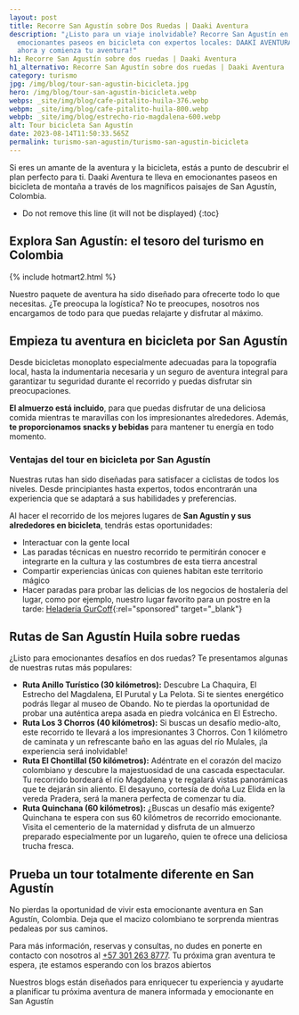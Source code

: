 ```yaml
---
layout: post
title: Recorre San Agustín sobre Dos Ruedas | Daaki Aventura
description: "¿Listo para un viaje inolvidable? Recorre San Agustín en
  emocionantes paseos en bicicleta con expertos locales: DAAKI AVENTURA ¡Reserva
  ahora y comienza tu aventura!"
h1: Recorre San Agustín sobre dos ruedas | Daaki Aventura
h1_alternativo: Recorre San Agustín sobre dos ruedas | Daaki Aventura
category: turismo
jpg: /img/blog/tour-san-agustin-bicicleta.jpg
hero: /img/blog/tour-san-agustin-bicicleta.webp
webps: _site/img/blog/cafe-pitalito-huila-376.webp
webpm: _site/img/blog/cafe-pitalito-huila-800.webp
webpb: _site/img/blog/estrecho-rio-magdalena-600.webp
alt: Tour bicicleta San Agustín
date: 2023-08-14T11:50:33.565Z
permalink: turismo-san-agustin/turismo-san-agustin-bicicleta
---
```

Si eres un amante de la aventura y la bicicleta, estás a punto de descubrir el plan perfecto para ti. Daaki Aventura te lleva en emocionantes paseos en bicicleta de montaña a través de los magníficos paisajes de San Agustín, Colombia.

<!-- excerpt -->

* Do not remove this line (it will not be displayed)
{:toc}

## Explora San Agustín: el tesoro del turismo en Colombia

{% include hotmart2.html %}

Nuestro paquete de aventura ha sido diseñado para ofrecerte todo lo que necesitas. ¿Te preocupa la logística? No te preocupes, nosotros nos encargamos de todo para que puedas relajarte y disfrutar al máximo.

## Empieza tu aventura en bicicleta por San Agustín

Desde bicicletas monoplato especialmente adecuadas para la topografía local, hasta la indumentaria necesaria y un seguro de aventura integral para garantizar tu seguridad durante el recorrido y puedas disfrutar sin preocupaciones.

**El almuerzo está incluido**, para que puedas disfrutar de una deliciosa comida mientras te maravillas con los impresionantes alrededores. Además, **te proporcionamos snacks y bebidas** para mantener tu energía en todo momento.

### Ventajas del tour en bicicleta por San Agustín

Nuestras rutas han sido diseñadas para satisfacer a ciclistas de todos los niveles. Desde principiantes hasta expertos, todos encontrarán una experiencia que se adaptará a sus habilidades y preferencias.

Al hacer el recorrido de los mejores lugares de **San Agustín y sus alrededores en bicicleta**, tendrás estas oportunidades:

* Interactuar con la gente local
* Las paradas técnicas en nuestro recorrido te permitirán conocer e integrarte en la cultura y las costumbres de esta tierra ancestral
* Compartir experiencias únicas con quienes habitan este territorio mágico
* Hacer paradas para probar las delicias de los negocios de hostalería del lugar, como por ejemplo, nuestro lugar favorito para un postre en la tarde: [Heladería GurCoff](https://gurcoff.com "GurCoff"){:rel="sponsored" target="_blank"}

## Rutas de San Agustín Huila sobre ruedas

¿Listo para emocionantes desafíos en dos ruedas? Te presentamos algunas de nuestras rutas más populares:

* **Ruta Anillo Turístico (30 kilómetros):** Descubre La Chaquira, El Estrecho del Magdalena, El Purutal y La Pelota. Si te sientes energético  podrás llegar al museo de Obando. No te pierdas la oportunidad de probar una auténtica arepa asada en piedra volcánica en El Estrecho.
* **Ruta Los 3 Chorros (40 kilómetros):** Si buscas un desafío medio-alto, este recorrido te llevará a los impresionantes 3  Chorros. Con 1 kilómetro de caminata y un refrescante baño en las aguas del río Mulales, ¡la experiencia será inolvidable!
* **Ruta El Chontillal (50 kilómetros):** Adéntrate en el corazón del macizo colombiano y descubre la majestuosidad de una cascada espectacular. Tu recorrido bordeará el río Magdalena y te regalará vistas panorámicas que te dejarán sin aliento. El desayuno, cortesía de doña Luz Elida en la vereda Pradera, será la manera perfecta de comenzar tu día.
* **Ruta Quinchana (60 kilómetros):** ¿Buscas un desafío más exigente? Quinchana te espera con sus 60 kilómetros de recorrido emocionante. Visita el cementerio de la maternidad y disfruta de un almuerzo preparado especialmente por un lugareño, quien te ofrece una deliciosa trucha fresca.

## Prueba un tour totalmente diferente en San Agustín

No pierdas la oportunidad de vivir esta emocionante aventura en San Agustín, Colombia. Deja que el macizo colombiano te sorprenda mientras pedaleas por sus caminos.

Para más información, reservas y consultas, no dudes en ponerte en contacto con nosotros al [+57 301 263 8777](tel:+573012638777). Tu próxima gran aventura te espera, ¡te estamos esperando con los brazos abiertos

Nuestros blogs están diseñados para enriquecer tu experiencia y ayudarte a planificar tu próxima aventura de manera informada y emocionante en San Agustín